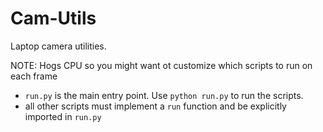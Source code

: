 Cam-Utils
=========

Laptop camera utilities.

NOTE: Hogs CPU so you might want ot customize which scripts to run on each frame

- `run.py` is the main entry point. Use `python run.py` to run the scripts.
- all other scripts must implement a `run` function and be explicitly imported in `run.py`
